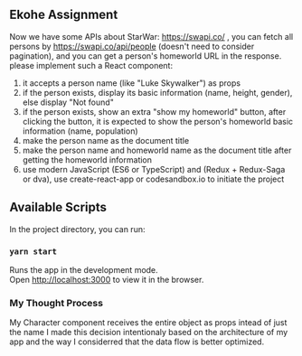 ## Ekohe Assignment

Now we have some APIs about StarWar: https://swapi.co/ , you can fetch all persons by
https://swapi.co/api/people (doesn't need to consider pagination), and you can get a person's
homeworld URL in the response. please implement such a React component:

1. it accepts a person name (like "Luke Skywalker") as props
2. if the person exists, display its basic information (name, height, gender), else display
   "Not found"
3. if the person exists, show an extra "show my homeworld" button, after clicking the
   button, it is expected to show the person's homeworld basic information (name, population)
4. make the person name as the document title
5. make the person name and homeworld name as the document title after getting the
   homeworld information
6. use modern JavaScript (ES6 or TypeScript) and (Redux + Redux-Saga or dva), use
   create-react-app or codesandbox.io to initiate the project

## Available Scripts

In the project directory, you can run:

### `yarn start`

Runs the app in the development mode.<br />
Open [http://localhost:3000](http://localhost:3000) to view it in the browser.

### My Thought Process

My Character component receives the entire object as props intead of just the name I made this decision intentionaly based on the architecture of my app and the way I considerred that the data flow is better optimized.
